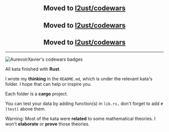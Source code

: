 <center><h2>Moved to <a href="https://github.com/l2ust/codewars">l2ust/codewars</a></h2></center>
<center><h2>Moved to <a href="https://github.com/l2ust/codewars">l2ust/codewars</a></h2></center>
<center><h2>Moved to <a href="https://github.com/l2ust/codewars">l2ust/codewars</a></h2></center>

---

![AurevoirXavier's codewars badges](https://www.codewars.com/users/AurevoirXavier/badges/small)


All kata finished with **Rust**.

I wrote my **thinking** in the `README.md`, which is under the relevant kata's folder. I hope that can help or inspire you.

Each folder is a **cargo** project.

You can test your data by adding function(s) in `lib.rs,` don't forget to add `#[test]` above them.

Warning: Most of the kata were **related** to some mathematical theories. I won't **elaborate** or **prove** those theories.